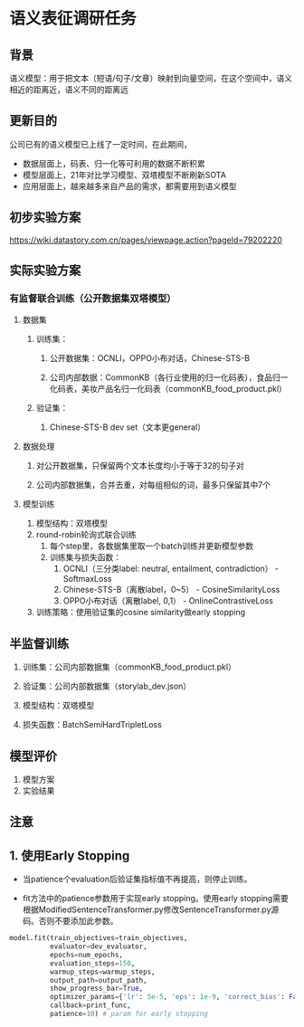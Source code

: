 # 语义表征调研任务

## 背景

语义模型：用于把文本（短语/句子/文章）映射到向量空间，在这个空间中，语义相近的距离近，语义不同的距离远

## 更新目的

公司已有的语义模型已上线了一定时间，在此期间，

- 数据层面上，码表、归一化等可利用的数据不断积累
- 模型层面上，21年对比学习模型、双塔模型不断刷新SOTA
- 应用层面上，越来越多来自产品的需求，都需要用到语义模型

## 初步实验方案

https://wiki.datastory.com.cn/pages/viewpage.action?pageId=79202220

## 实际实验方案

### 有监督联合训练（公开数据集双塔模型）

1. 数据集
   
   1. 训练集：
      
      1. 公开数据集：OCNLI，OPPO小布对话，Chinese-STS-B
      
      2. 公司内部数据：CommonKB（各行业使用的归一化码表），食品归一化码表，美妆产品名归一化码表（commonKB_food_product.pkl）
   
   2. 验证集：
      
      1. Chinese-STS-B dev set（文本更general）

2. 数据处理
   
   1. 对公开数据集，只保留两个文本长度均小于等于32的句子对
   
   2. 公司内部数据集，合并去重，对每组相似的词，最多只保留其中7个

3. 模型训练
   
   1. 模型结构：双塔模型
   2. round-robin轮询式联合训练
      1. 每个step里，各数据集里取一个batch训练并更新模型参数
      2. 训练集与损失函数：
         1. OCNLI（三分类label: neutral, entailment, contradiction） -  SoftmaxLoss
         2. Chinese-STS-B（离散label，0~5） - CosineSimilarityLoss
         3. OPPO小布对话（离散label, 0,1） -  OnlineContrastiveLoss
   3. 训练策略：使用验证集的cosine similarity做early stopping

## 半监督训练

1. 训练集：公司内部数据集（commonKB_food_product.pkl）

2. 验证集：公司内部数据集（storylab_dev.json）

3. 模型结构：双塔模型

4. 损失函数：BatchSemiHardTripletLoss

## 模型评价

1. 模型方案
2. 实验结果

## 注意

## 1. 使用Early Stopping

- 当patience个evaluation后验证集指标值不再提高，则停止训练。

- fit方法中的patience参数用于实现early stopping。使用early stopping需要根据ModifiedSentenceTransformer.py修改SentenceTransformer.py源码。否则不要添加此参数。

```python
model.fit(train_objectives=train_objectives,
          evaluator=dev_evaluator,
          epochs=num_epochs,
          evaluation_steps=150,
          warmup_steps=warmup_steps,
          output_path=output_path,
          show_progress_bar=True,
          optimizer_params={'lr': 5e-5, 'eps': 1e-9, 'correct_bias': False},
          callback=print_func,
          patience=10) # param for early stopping
```
